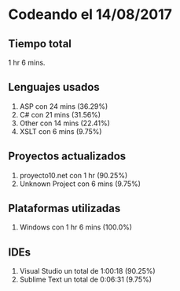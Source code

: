 # Codeando el 14/08/2017

## Tiempo total
1 hr 6 mins.

## Lenguajes usados
1. ASP con 24 mins (36.29%)
1. C# con 21 mins (31.56%)
1. Other con 14 mins (22.41%)
1. XSLT con 6 mins (9.75%)

## Proyectos actualizados
1. proyecto10.net con 1 hr (90.25%)
1. Unknown Project con 6 mins (9.75%)

## Plataformas utilizadas
1. Windows con 1 hr 6 mins (100.0%)

## IDEs
1. Visual Studio un total de 1:00:18 (90.25%)
1. Sublime Text un total de 0:06:31 (9.75%)
